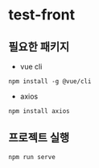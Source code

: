 # test-front

## 필요한 패키지
- vue cli
```
npm install -g @vue/cli
```
- axios
```
npm install axios
```

## 프로젝트 실행
```
npm run serve
```
